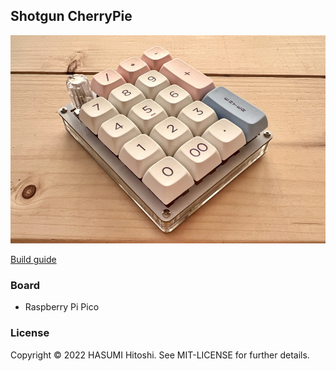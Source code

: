 ## Shotgun CherryPie

![](https://github.com/Taro-Hayashi/Shotgun-CherryPie/blob/main/img/done.jpg?raw=true)

[Build guide](https://github.com/Taro-Hayashi/Shotgun-CherryPie/blob/main/README_EN.md)

### Board

- Raspberry Pi Pico

### License

Copyright © 2022 HASUMI Hitoshi. See MIT-LICENSE for further details.
